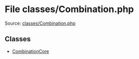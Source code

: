 File classes/Combination.php
=========

Source: [classes/Combination.php](https://github.com/PrestaShop/PrestaShop/blob/1.5.0.13/classes/Combination.php)


Classes
-------

* [CombinationCore](class.CombinationCore.md)

